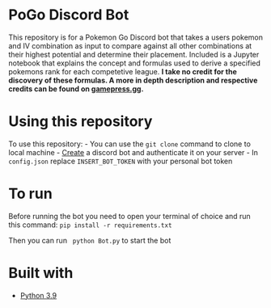 # PoGo Discord Bot

This repository is for a Pokemon Go Discord bot that takes a users pokemon and IV combination as input to compare against all other combinations at their highest potential and determine their placement. Included is a Jupyter notebook that explains the concept and formulas used to derive a specified pokemons rank for each competetive league.  **I take no credit for the discovery of these formulas. A more in depth description and respective credits can be found on [gamepress.gg](https://gamepress.gg/pokemongo/pokemon-stats-advanced).**

# Using this repository

To use this repository:
    - You can use the `git clone` command to clone to local machine
    - [Create](https://discord.com/login?redirect_to=%2Fdevelopers%2Fapplications) a discord bot and authenticate it on your server
    - In `config.json` replace `INSERT_BOT_TOKEN` with your personal bot token
    
# To run    
 
 Before running the bot you need to open your terminal of choice and run this command:   ``` pip install -r requirements.txt ```

 Then you can run ``` python Bot.py``` to start the bot

# Built with

- [Python 3.9](https://www.python.org/)